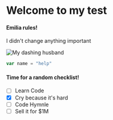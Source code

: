 # Welcome to my test
#### Emilia rules!
I didn't change anything important

![My dashing husband](https://github.com/leenbeanbar/skills-communicate-using-markdown/assets/167498280/4d6b78c8-1468-4dd3-a538-87858c83688c)

``` javascript
var name = "help"
```
#### Time for a random checklist!
- [ ] Learn Code
- [X] Cry because it's hard
- [ ] Code Hymnle
- [ ] Sell it for $1M
